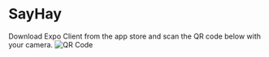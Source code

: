 # SayHay

Download Expo Client from the app store and scan the QR code below with your camera.
![QR Code](https://uden201903fsf2.slack.com/files/UGE12DVPT/FMQMX7P9V/screen_shot_2019-08-23_at_4.23.46_pm.png)

